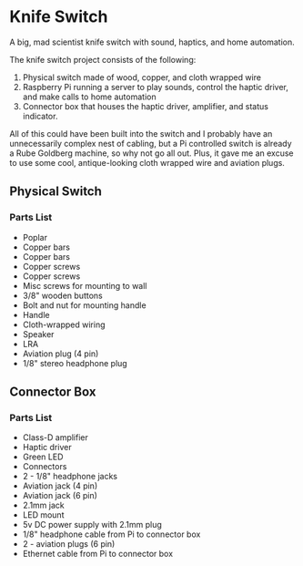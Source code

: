 # Knife Switch
A big, mad scientist knife switch with sound, haptics, and home automation.

The knife switch project consists of the following:
1. Physical switch made of wood, copper, and cloth wrapped wire
2. Raspberry Pi running a server to play sounds, control the haptic driver, and make calls to home automation
3. Connector box that houses the haptic driver, amplifier, and status indicator.

All of this could have been built into the switch and I probably have an unnecessarily complex nest of cabling, but a Pi controlled switch is already a Rube Goldberg machine, so why not go all out. Plus, it gave me an excuse to use some cool, antique-looking cloth wrapped wire and aviation plugs.

## Physical Switch
### Parts List
* Poplar
* Copper bars
* Copper bars
* Copper screws
* Copper screws
* Misc screws for mounting to wall
* 3/8" wooden buttons
* Bolt and nut for mounting handle
* Handle
* Cloth-wrapped wiring
* Speaker
* LRA
* Aviation plug (4 pin)
* 1/8" stereo headphone plug

## Connector Box
### Parts List
* Class-D amplifier
* Haptic driver
* Green LED
* Connectors
* 2 - 1/8" headphone jacks
* Aviation jack (4 pin)
* Aviation jack (6 pin)
* 2.1mm jack
* LED mount
* 5v DC power supply with 2.1mm plug
* 1/8" headphone cable from Pi to connector box
* 2 - aviation plugs (6 pin)
* Ethernet cable from Pi to connector box
